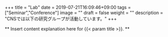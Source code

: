 +++
title =  "Lab"
date = 2019-07-21T16:09:46+09:00
tags = ["Seminar","Conference"]
image = ""
draft = false
weight = ""
description = "CNSでは以下の研究グループが活動しています。"
+++

** Insert content explanation here for {{< param title >}}. **
